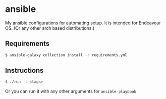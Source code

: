 # ansible
My ansible configurations for automating setup. It is intended for Endeavour OS. (Or any other arch based distributions.)
## Requirements
```sh 
$ ansible-galaxy collection install -r requirements.yml
```
## Instructions
```sh
$ ./run -t <tags>
```
Or you can run it with any other arguments for `ansible-playbook`
